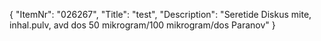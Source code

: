 {
  "ItemNr": "026267",
  "Title": "test",
  "Description": "Seretide Diskus mite, inhal.pulv, avd dos 50 mikrogram/100 mikrogram/dos Paranov"
}